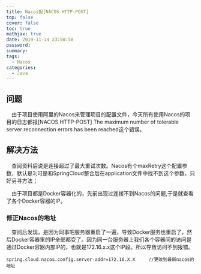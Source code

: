 ```yaml
---
title: Nacos报[NACOS HTTP-POST]
top: false
cover: false
toc: true
mathjax: true
date: 2019-11-14 23:50:58
password:
summary:
tags:
  - Nacos
categories:
  - Java
---
```


## 问题

　由于项目使用阿里的Nacos来管理项目的配置文件，今天所有使用Nacos的项目的日志都报[NACOS HTTP-POST] The maximum number of tolerable server reconnection errors has been reached这个错误。

## 解决方法

　查阅资料后说是连接超过了最大重试次数。Nacos有个maxRetry这个配置参数，默认是3;可是和SpringCloud整合后在application文件中找不到这个参数，只好另寻方法；

　由于项目都是Docker容器化的，先前出现过连接不到Nacos的问题,于是就查看了各个Docker容器的IP。

### 修正Nacos的地址

　查阅后发现，是因为同事吧服务器重启了一遍，导致Docker服务也重启了，然后Docker容器里的IP全部都变了。因为同一台服务器上我们各个容器间的访问是通过Docker容器内部IP的，也就是172.16.x.x这个IP段。所以导致访问不到报错。

```properties
spring.cloud.nacos.config.server-addr=172.16.X.X     //更改到最新nacos的地址
```